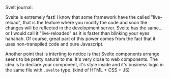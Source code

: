 Svelt journal:

Svelte is extremely fast! I know that some framework have the called "live-reload", that is the feature where you modify the code and soon the changes will be reflected in the development server. Svelte has the same... or I would call it "live-reloaded" as it is faster than blinking your eyes hahahah.
Of course, great part of this power comes from the fact that it uses non-transpiled code and pure Javascript.

Another point that is interting to notice is that Svelte components arrange seens to be pretty natural to me. It's very close to web components. The idea is to declare your component, it's style inside and it's business logic in the same file with `.svelte` type. (kind of HTML + CSS + JS) 




